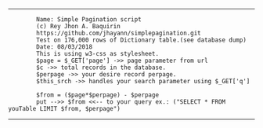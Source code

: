  ----------------------------------------------------
			Name: Simple Pagination script
			(c) Rey Jhon A. Baquirin
			https://github.com/jhayann/simplepagination.git
			Test on 176,000 rows of Dictionary table.(see database dump)
			Date: 08/03/2018 
			This is using w3-css as stylesheet.
			$page = $_GET['page'] ->> page parameter from url
			$c ->> total records in the database.
			$perpage ->> your desire record perpage.
			$this_srch ->> handles your search parameter using $_GET['q']
			
			$from = ($page*$perpage) - $perpage
			put -->> $from <<-- to your query ex.: ("SELECT * FROM youTable LIMIT $from, $perpage")
---------------------------------------------------- 
